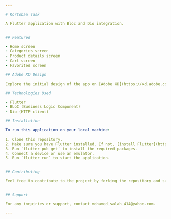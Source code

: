 ```yaml
---

# Kortobaa Task

A Flutter application with Bloc and Dio integration.


## Features

- Home screen
- Categories screen
- Product details screen
- Cart screen
- Favorites screen

## Adobe XD Design

Explore the initial design of the app on [Adobe XD](https://xd.adobe.com/view/ec8c7574-fdb9-4bef-a9e0-365d8cce6a90-b9df/grid).

## Technologies Used

- Flutter
- BLoC (Business Logic Component)
- Dio (HTTP client)

## Installation

To run this application on your local machine:

1. Clone this repository.
2. Make sure you have Flutter installed. If not, [install Flutter](https://flutter.dev/docs/get-started/install).
3. Run `flutter pub get` to install the required packages.
4. Connect a device or use an emulator.
5. Run `flutter run` to start the application.


## Contributing

Feel free to contribute to the project by forking the repository and submitting a pull request.


## Support

For any inquiries or support, contact mohamed_salah_414@yahoo.com.

---
```

